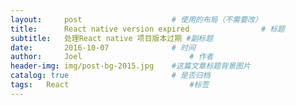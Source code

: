 ```yaml
---
layout:     post   				    # 使用的布局（不需要改）
title:      React native version expired				# 标题 
subtitle:   处理React native 项目版本过期 #副标题
date:       2016-10-07 				# 时间
author:     Joel 						# 作者
header-img: img/post-bg-2015.jpg 	#这篇文章标题背景图片
catalog: true 						# 是否归档
tags:	React							#标签
---
```

